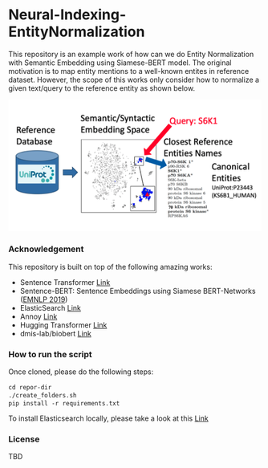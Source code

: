 # Neural-Indexing-EntityNormalization

This repository is an example work of how can we do Entity Normalization with Semantic Embedding using Siamese-BERT model. The original motivation is to map entity mentions to a well-known entites in reference dataset. However, the scope of this works only consider how to normalize a given text/query to the reference entity as shown below.

![assets/workflow.png](assets/workflow.png)

### Acknowledgement
This repository is built on top of the following amazing works:
- Sentence Transformer [Link](https://github.com/UKPLab/sentence-transformers)
- Sentence-BERT: Sentence Embeddings using Siamese BERT-Networks ([EMNLP 2019](https://arxiv.org/abs/1908.10084))
- ElasticSearch [Link](https://www.elastic.co/guide/en/elasticsearch/reference/current/install-elasticsearch.html)
- Annoy [Link](https://github.com/spotify/annoy)
- Hugging Transformer [Link](https://github.com/huggingface/transformers)
- dmis-lab/biobert [Link](https://github.com/dmis-lab/biobert)

### How to run the script
Once cloned, please do the following steps:
```
cd repor-dir
./create_folders.sh
pip install -r requirements.txt
```

To install Elasticsearch locally, please take a look at this [Link](https://www.elastic.co/guide/en/elasticsearch/reference/current/install-elasticsearch.html)

### License
TBD